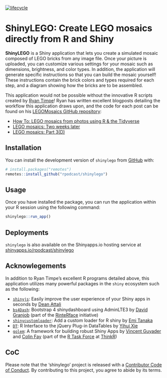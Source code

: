 
<!-- README.md is generated from README.Rmd. Please edit that file -->

[![lifecycle](https://img.shields.io/badge/lifecycle-experimental-orange.svg)](https://www.tidyverse.org/lifecycle/#experimental)

# ShinyLEGO: Create LEGO mosaics directly from R and Shiny

**ShinyLEGO** is a Shiny application that lets you create a simulated
mosaic composed of LEGO bricks from any image file. Once your picture is
uploaded, you can customize various settings for your mosaic such as
dimensions, brightness, and color types. In addition, the application
will generate specific instructions so that you can build the mosaic
yourself\! These instructions contain the brick colors and types
required for each step, and a diagram showing how the bricks are to be
assembled.

This application would not be possible without the innovative R scripts
created by [Ryan Timpe](http://www.ryantimpe.com/)\! Ryan has written
excellent blogposts detailing the workflow this application draws upon,
and the code for each post can be found on his [LEGOMosaics GitHub
repository](https://github.com/ryantimpe/LEGOMosaics):

  - [How To: LEGO mosaics from photos using R & the
    Tidyverse](http://www.ryantimpe.com/post/lego-mosaic1/)
  - [LEGO mosaics: Two weeks
    later](http://www.ryantimpe.com/post/lego-mosaic2/)
  - [LEGO mosaics:
    Part 3(D)](http://www.ryantimpe.com/post/lego-mosaic3/)

## Installation

You can install the development version of `shinylego` from
[GitHub](https://gitlab.com) with:

``` r
# install.packages("remotes")
remotes::install_github("rpodcast/shinylego")
```

## Usage

Once you have installed the package, you can run the application within
your R session using the following command:

``` r
shinylego::run_app()
```

## Deployments

`shinylego` is also available on the Shinyapps.io hosting service at
[shinyapps.io/rpodcast/shinylego](https://shinyapps.io/rpodcast/shinylego)

## Acknowlegements

In addition to Ryan Timpe’s excellent R programs detailed above, this
application utilizes many powerful packages in the `shiny` ecosystem
such as the following:

  - [`shinyjs`](https://deanattali.com/shinyjs): Easily improve the user
    experience of your Shiny apps in seconds by [Dean
    Attali](https://deanattali.com/)
  - [`bs4Dash`](https://rinterface.github.io/bs4Dash/index.html):
    Bootstrap 4 shinydashboard using AdminLTE3 by [David
    Granjob](https://twitter.com/divadnojnarg) (part of the
    [RinteRface](https://rinterface.com/)
    initiative)
  - [`shinycustomloader`](https://emitanaka.github.io/shinycustomloader/):
    Add a custom loader for R shiny by [Emi
    Tanaka](https://emitanaka.github.io/)
  - [`DT`](https://rstudio.github.io/DT): R Interface to the jQuery
    Plug-in DataTables by [Yihui Xie](https://yihui.name/)
  - [`golem`](https://github.com/ThinkR-open/golem/): A framework for
    building robust Shiny Apps by [Vincent
    Guyader](https://github.com/VincentGuyader) and [Colin
    Fay](http://colinfay.me/) (part of the [R Task
    Force](https://rtask.thinkr.fr/) at [ThinkR](https://thinkr.fr/))

## CoC

Please note that the ‘shinylego’ project is released with a [Contributor
Code of Conduct](CODE_OF_CONDUCT.md). By contributing to this project,
you agree to abide by its terms.
